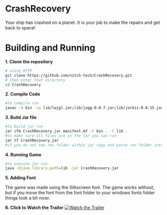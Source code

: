# CrashRecovery
Your ship has crashed on a planet. It is your job to make the repairs and get back to space!

# Building and Running 

**1. Clone the repository**
```bash 
# using HTTP 
git clone https://github.com/nitch-tech/CrashRecovery.git
# then enter that directory 
cd CrashRecovery
```

**2. Compile Code** 
```bash
#to compile run 
javac -d bin -cp lib/lwjgl.jar;lib/jogg-0.0.7.jar;lib/jorbis-0.0.15.jar;lib/slick.jar src/crashRecovery/main/*.java
```
**3. Build Jar file**
```bash
#to build jar run
jar cfm CrashRecovery.jar manifest.mf -C bin . -C lib .
#to make sure all files are in the jar you can run 
jar tf CrashRecovery.jar
#if you do not see res folder within jar copy and paste res folder into bin and rebuild jar
```
**4. Running Game**
```bash
#to execute jar run
java -Djava.library.path=lib -jar CrashRecovery.jar
```
**5. Adding Font** 

The game was made using the Silkscreen font. The game works without, but if you move the font from the font folder to your windows fonts folder things look a bit nicer.

**6. Click to Watch the Trailer**
[![Watch the Trailer](https://github.com/nitch-tech/CrashRecovery/blob/master/photos/CrashRecoverySnaps.PNG)](https://www.youtube.com/watch?v=WrJSeY0kg90)


